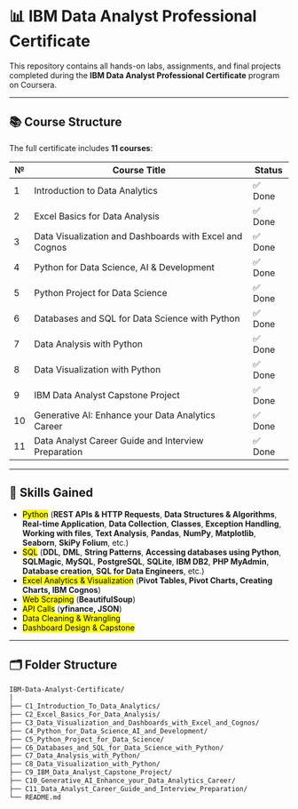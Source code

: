 # 📊 IBM Data Analyst Professional Certificate

This repository contains all hands-on labs, assignments, and final projects completed during the **IBM Data Analyst Professional Certificate** program on Coursera.

---

## 📚 Course Structure

The full certificate includes **11 courses**:

| №  | Course Title                                            | Status     |
|--- |----------------------------------------------------------|------------|
| 1  | Introduction to Data Analytics                           | ✅ Done    |
| 2  | Excel Basics for Data Analysis                           | ✅ Done    |
| 3  | Data Visualization and Dashboards with Excel and Cognos  | ✅ Done    |
| 4  | Python for Data Science, AI & Development                | ✅ Done    |
| 5  | Python Project for Data Science                          | ✅ Done    |
| 6  | Databases and SQL for Data Science with Python           | ✅ Done    |
| 7  | Data Analysis with Python                                | ✅ Done    |
| 8  | Data Visualization with Python                           | ✅ Done    |
| 9  | IBM Data Analyst Capstone Project                        | ✅ Done    |
| 10 | Generative AI: Enhance your Data Analytics Career        | ✅ Done    |
| 11 | Data Analyst Career Guide and Interview Preparation      | ✅ Done    |

---

## 🧠 Skills Gained

- <mark>Python</mark> (<b>REST APIs & HTTP Requests</b>, <b>Data Structures & Algorithms</b>, <b>Real-time Application</b>, <b>Data Collection</b>, <b>Classes</b>, <b>Exception Handling</b>, <b>Working with files</b>, <b>Text Analysis</b>, <b>Pandas</b>, <b>NumPy</b>, <b>Matplotlib</b>, <b>Seaborn</b>, <b>SkiPy</b> <b>Folium</b>, etc.)
- <mark>SQL</mark> (<b>DDL</b>, <b>DML</b>, <b>String Patterns</b>, <b>Accessing databases using Python</b>, <b>SQLMagic</b>, <b>MySQL</b>, <b>PostgreSQL</b>, <b>SQLite</b>, <b>IBM DB2</b>, <b>PHP MyAdmin</b>, <b>Database creation</b>, <b>SQL for Data Engineers</b>, etc.)
- <mark>Excel Analytics & Visualization</mark> (<b>Pivot Tables, Pivot Charts, Creating Charts, IBM Cognos</b>)
- <mark>Web Scraping</mark> (<b>BeautifulSoup</b>)
- <mark>API Calls</mark> (<b>yfinance, JSON</b>)
- <mark>Data Cleaning & Wrangling</mark>
- <mark>Dashboard Design & Capstone</mark>

---

## 🗂️ Folder Structure

```bash
IBM-Data-Analyst-Certificate/
│
├── C1_Introduction_To_Data_Analytics/
├── C2_Excel_Basics_For_Data_Analysis/
├── C3_Data_Visualization_and_Dashboards_with_Excel_and_Cognos/
├── C4_Python_for_Data_Science_AI_and_Development/
├── C5_Python_Project_for_Data_Science/
├── C6_Databases_and_SQL_for_Data_Science_with_Python/
├── C7_Data_Analysis_with_Python/
├── C8_Data_Visualization_with_Python/
├── C9_IBM_Data_Analyst_Capstone_Project/
├── C10_Generative_AI_Enhance_your_Data_Analytics_Career/
├── C11_Data_Analyst_Career_Guide_and_Interview_Preparation/
└── README.md